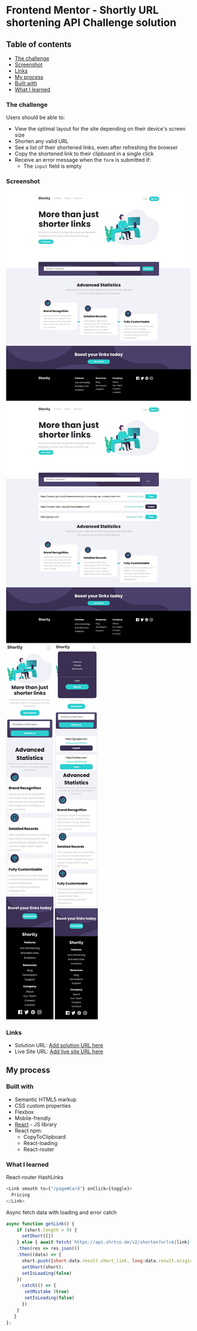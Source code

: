 # Frontend Mentor - Shortly URL shortening API Challenge solution

## Table of contents

- [The challenge](#the-challenge)
- [Screenshot](#screenshot)
- [Links](#links)
- [My process](#my-process)
- [Built with](#built-with)
- [What I learned](#what-i-learned)

### The challenge

Users should be able to:

- View the optimal layout for the site depending on their device's screen size
- Shorten any valid URL
- See a list of their shortened links, even after refreshing the browser
- Copy the shortened link to their clipboard in a single click
- Receive an error message when the `form` is submitted if:
  - The `input` field is empty

### Screenshot

![Screenshot](./static/media/scr1.jpg)
![Screenshot](./static/media/scr2.jpg)
![Screenshot](./static/media/scr3.jpg)
![Screenshot](./static/media/scr4.jpg)

### Links

- Solution URL: [Add solution URL here](https://www.frontendmentor.io/challenges/url-shortening-api-landing-page-2ce3ob-G)
- Live Site URL: [Add live site URL here](https://alexjhc.github.io/Frontendmentor/url-shortening-api-master/index.html)

## My process

### Built with

- Semantic HTML5 markup
- CSS custom properties
- Flexbox
- Mobile-frendly
- [React](https://reactjs.org/) - JS library
- React npm:
  - CopyToClipboard
  - React-loading
  - React-router

### What I learned

React-router HashLinks

```js
<Link smooth to={"/page#Card"} onClick={toggle}>
  Pricing
</Link>
```

Async fetch data with loading and error catch

```js
async function getLink() {
    if (short.length > 9) {
      setShort([])
    } else { await fetch(`https://api.shrtco.de/v2/shorten?url=${link}`)
    .then(res => res.json())
    .then((data) => {
      short.push({short:data.result.short_link, long:data.result.original_link})
      setShort(short);
      setIsLoading(false)
    })
     .catch(() => {
       setMistake (true)
       setIsLoading(false)
      })
    }
   }
};
```
